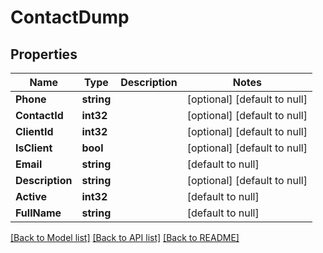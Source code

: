 # ContactDump

## Properties
Name | Type | Description | Notes
------------ | ------------- | ------------- | -------------
**Phone** | **string** |  | [optional] [default to null]
**ContactId** | **int32** |  | [optional] [default to null]
**ClientId** | **int32** |  | [optional] [default to null]
**IsClient** | **bool** |  | [optional] [default to null]
**Email** | **string** |  | [default to null]
**Description** | **string** |  | [optional] [default to null]
**Active** | **int32** |  | [default to null]
**FullName** | **string** |  | [default to null]

[[Back to Model list]](../README.md#documentation-for-models) [[Back to API list]](../README.md#documentation-for-api-endpoints) [[Back to README]](../README.md)


